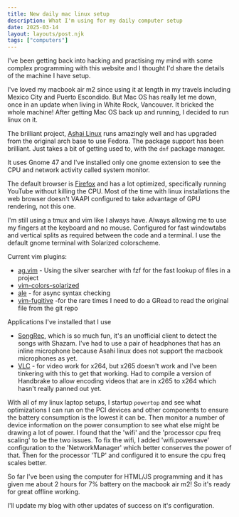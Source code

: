 ```yaml
---
title: New daily mac linux setup
description: What I'm using for my daily computer setup
date: 2025-03-14
layout: layouts/post.njk
tags: ["computers"]
---
```


I've been getting back into hacking and practising my mind with some complex programming with this website and I thought I'd share the details of the machine I have setup.

I've loved my macbook air m2 since using it at length in my travels including Mexico City and Puerto Escondido. But Mac OS has really let me down, once in an update when living in White Rock, Vancouver. It bricked the whole machine! After getting Mac OS back up and running, I decided to run linux on it.

The brilliant project, [Ashai Linux](https://asahilinux.org/) runs amazingly well and has upgraded from the original arch base to use Fedora. The package support has been brilliant. Just takes a bit of getting used to, with the `dnf` package manager.

It uses Gnome 47 and I've installed only one gnome extension to see the CPU and network activity called system monitor.

The default browser is [Firefox](https://www.mozilla.org/en-GB/firefox/new/) and has a lot optimized, specifically running YouTube without killing the CPU. Most of the time with linux installations the web browser doesn't VAAPI configured to take advantage of GPU rendering, not this one.

I'm still using a tmux and vim like I always have. Always allowing me to use my fingers at the keyboard and no mouse. Configured for fast windowtabs and vertical splits as required between the code and a terminal. I use the default gnome terminal with Solarized colorscheme.

Current vim plugins:
- [ag.vim](https://github.com/rking/ag.vim) - Using the silver searcher with fzf for the fast lookup of files in a project
- [vim-colors-solarized](https://github.com/altercation/vim-colors-solarized)
- [ale](https://github.com/dense-analysis/ale) - for async syntax checking 
- [vim-fugitive](https://github.com/tpope/vim-fugitive) -for the rare times I need to do a GRead to read the original file from the git repo

Applications I've installed that I use
- [SongRec](https://github.com/marin-m/SongRec), which is so much fun, it's an unofficial client to detect the songs with Shazam. I've had to use a pair of headphones that has an inline microphone because Asahi linux does not support the macbook microphones as yet.
- [VLC](https://www.videolan.org/) - for video work for x264, but x265 doesn't work and I've been tinkering with this to get that working. Had to compile a version of Handbrake to allow encoding videos that are in x265 to x264 which hasn't really panned out yet.

With all of my linux laptop setups, I startup `powertop` and see what optimizations I can run on the PCI devices and other components to ensure the battery consumption is the lowest it can be.
Then monitor a number of device information on the power consumption to see what else might be drawing a lot of power. I found that the 'wifi' and the 'processor cpu freq scaling' to be the two issues. To fix the wifi, I added 'wifi.powersave' configuration to the 'NetworkManager' which better conserves the power of that. Then for the processor 'TLP' and configured it to ensure the cpu freq scales better.

So far I've been using the computer for HTML/JS programming and it has given me about 2 hours for 7% battery on the macbook air m2! So it's ready for great offline working.

I'll update my blog with other updates of success on it's configuration.
